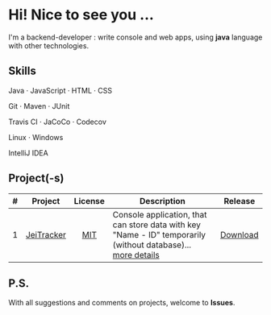 # Hi! Nice to see you ...

I'm a backend-developer : write console and web apps, using **java** language with other technologies.

## Skills

Java &middot; JavaScript &middot; HTML &middot; CSS

Git &middot; Maven &middot; JUnit

Travis CI &middot; JaCoCo &middot; Codecov

Linux &middot; Windows

IntelliJ IDEA

## Project(-s)

| # | Project | License | Description | Release |
|:-:| :-----: | :-----: | ----------- | :-----: |
| 1 | [JeiTracker](https://github.com/jeikhan/job4j/tree/hotfix_3/chapter_002/src/main/java/ru/job4j/tracker) | [MIT](https://github.com/jeikhan/job4j/blob/hotfix_3/LICENSE) | Console application, that can store data with key "Name - ID" temporarily (without database)... [more details](https://github.com/jeikhan/job4j/blob/hotfix_3/chapter_002/src/main/java/ru/job4j/tracker/README.md) | [Download](https://github.com/jeikhan/job4j/releases) |

## P.S.

With all suggestions and comments on projects, welcome to **Issues**.



<!-- Technical information

Example badge with logo:
![](https://img.shields.io/badge/-Git-F05032?style=flat&logo=git&logoColor=white) 

`Windows` &bull;
-->
